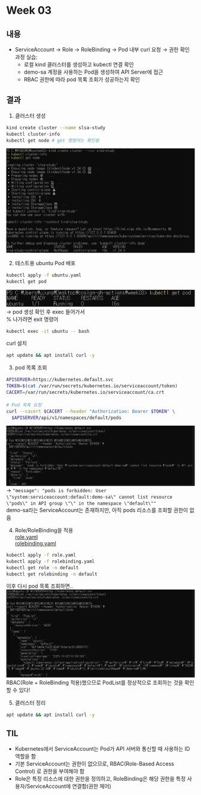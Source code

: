 # Week 03

## 내용
- ServiceAccount → Role → RoleBinding → Pod 내부 curl 요청 → 권한 확인 과정 실습:
  - 로컬 kind 클러스터를 생성하고 kubectl 연결 확인  
  - demo-sa 계정을 사용하는 Pod을 생성하여 API Server에 접근 
  - RBAC 권한에 따라 pod 목록 조회가 성공하는지 확인

## 결과
1. 클러스터 생성
```bash
kind create cluster --name slsa-study
kubectl cluster-info
kubectl get node # get 명령어는 확인용
```
![week03_result01.png](../img/week03_result01.png)

2. 테스트용 ubuntu Pod 배포
```bash
kubectl apply -f ubuntu.yaml
kubectl get pod
```
![week03_result02.png](../img/week03_result02.png)
→ pod 생성 확인 후 exec 들어가서 <br>
% 나가려면 exit 명령어
```bash
kubectl exec -it ubuntu -- bash
```
curl 설치
```bash
apt update && apt install curl -y
```

3. pod 목록 조회
```bash
APISERVER=https://kubernetes.default.svc
TOKEN=$(cat /var/run/secrets/kubernetes.io/serviceaccount/token)
CACERT=/var/run/secrets/kubernetes.io/serviceaccount/ca.crt

# Pod 목록 요청
curl --cacert $CACERT --header "Authorization: Bearer $TOKEN" \
  $APISERVER/api/v1/namespaces/default/pods
```
![week03_result03.png](../img/week03_result03.png)
→ `"message": "pods is forbidden: User \"system:serviceaccount:default:demo-sa\" cannot list resource \"pods\" in API group \"\" in the namespace \"default\""` <br>
demo-sa라는 ServiceAccount는 존재하지만, 아직 pods 리소스를 조회할 권한이 없음

4. Role/RoleBinding을 적용 <br>
[role.yaml](../week03/role.yaml) <br>
[rolebinding.yaml](../week03/rolebinding.yaml)
```bash
kubectl apply -f role.yaml
kubectl apply -f rolebinding.yaml
kubectl get role -n default 
kubectl get rolebinding -n default
```
이후 다시 pod 목록 조회하면.. <br>
![week03_result04.png](../img/week03_result04.png) <br>
RBAC(Role + RoleBinding 적용)했으므로 PodList를 정상적으로 조회하는 것을 확인할 수 있다!

5. 클러스터 정리
```bash
apt update && apt install curl -y
```

## TIL
- Kubernetes에서 ServiceAccount는 Pod가 API 서버와 통신할 때 사용하는 ID 역할을 함 
- 기본 ServiceAccount는 권한이 없으므로, RBAC(Role-Based Access Control) 로 권한을 부여해야 함 
- Role은 특정 리소스에 대한 권한을 정의하고, RoleBinding은 해당 권한을 특정 사용자/ServiceAccount에 연결함(권한 제어)
